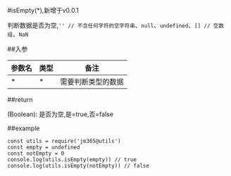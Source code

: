 #isEmpty(*),新增于v0.0.1

判断数据是否为空,`'' // 不含任何字符的空字符串`、`null`、`undefined`、`[] // 空数组`、`NaN`

##入参

| 参数名 | 类型 | 备注 |
| ------ | ---- | ---- |
| *   | * | 需要判断类型的数据 |

##return

(Boolean): 是否为空,是=true,否=false

##example

    const utils = require('jm365@utils')
    const empty = undefined
    const notEmpty = 0
    console.log(utils.isEmpty(empty)) // true
    console.log(utils.isEmpty(notEmpty)) // false

